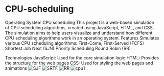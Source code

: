 # CPU-scheduling
Operating System CPU scheduling
This project is a web-based simulation of CPU scheduling algorithms, created using JavaScript, HTML, and CSS. The simulation aims to help users visualize and understand how different CPU scheduling algorithms work in an operating system.
Features
Simulates various CPU scheduling algorithms:
 First-Come, First-Served (FCFS)
 Shortest Job Next (SJN)
 Priority Scheduling
 Round Robin (RR)

Technologies
 JavaScript: Used for the core simulation logic
 HTML: Provides the structure for the web pages
 CSS: Used for styling the web pages and animations
 ![SJF](https://github.com/user-attachments/assets/83fa16eb-3a03-448e-bd88-deee6762d3b3)
![SRTF](https://github.com/user-attachments/assets/56c4214b-b013-4fdc-95fa-1ee7e33d20b2)
![RR](https://github.com/user-attachments/assets/55af84b2-13f4-4ab2-a053-13894b033533)
![cpu1](https://github.com/user-attachments/assets/0b1a26fe-e1e7-4e9c-b651-00b0a0b0d67f)

